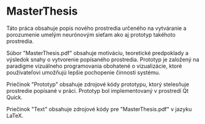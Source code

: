 MasterThesis
============

Táto práca obsahuje popis nového prostredia určeného na vytváranie a porozumenie umelým neurónovým sieťam ako aj prototyp takéhoto prostredia.

Súbor "MasterThesis.pdf" obsahuje motiváciu, teoretické predpoklady a výsledok snahy o vytvorenie popísaného prostredia. Prototyp je založený na paradigme vizuálneho programovania obohatené o vizualizácie, ktoré používateľovi umožňujú lepšie pochopenie činnosti systému.

Priečinok "Prototyp" obsahuje zdrojové kódy prototypu, ktorý stelesňuje prostredie popísané v práci. Prototyp bol implementovaný v prostredí Qt Quick.

Priečinok "Text" obsahuje zdrojové kódy pre "MasterThesis.pdf" v jazyku LaTeX.
